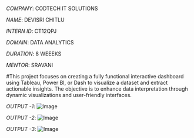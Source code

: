 *COMPANY*: CODTECH IT SOLUTIONS

*NAME*: DEVISRI CHITLU 

*INTERN ID*: CT12QPJ

*DOMAIN*: DATA ANALYTICS

*DURATION*: 8 WEEEKS

*MENTOR*: SRAVANI

#This project focuses on creating a fully functional interactive dashboard using Tableau, Power BI, or Dash to visualize a dataset and extract actionable insights. The objective is to enhance data interpretation through dynamic visualizations and user-friendly interfaces.

*OUTPUT -1*: ![Image](https://github.com/user-attachments/assets/d1154f91-bcde-4066-b835-464cac6e2198)

*OUTPUT -2*: ![Image](https://github.com/user-attachments/assets/7a30d92c-7e11-488e-823c-83d43caefbb3)

*OUTPUT -3*: ![Image](https://github.com/user-attachments/assets/9d3c05bb-2836-4837-b726-5caab0a0be6d)
